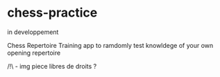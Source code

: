 # chess-practice

in developpement

Chess Repertoire Training app to ramdomly test knowldege of your own opening repertoire






/!\ - img piece libres de droits ?

